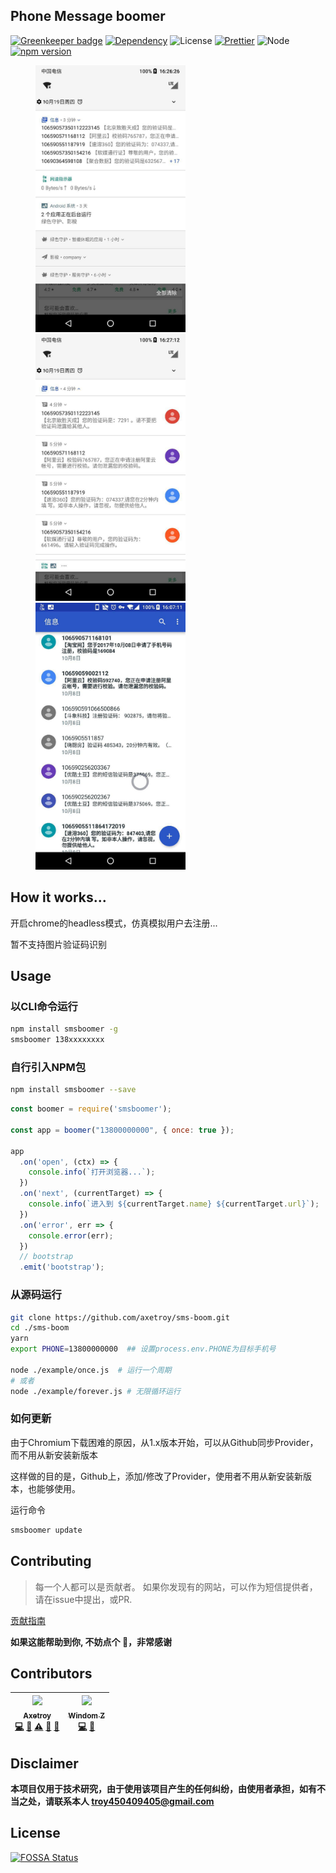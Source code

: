 ## Phone Message boomer

[![Greenkeeper badge](https://badges.greenkeeper.io/axetroy/sms-boom.svg)](https://greenkeeper.io/)
[![Dependency](https://david-dm.org/axetroy/smsboomer.svg)](https://david-dm.org/axetroy/smsboomer)
![License](https://img.shields.io/badge/license-Apache-green.svg)
[![Prettier](https://img.shields.io/badge/Code%20Style-Prettier-green.svg)](https://github.com/prettier/prettier)
![Node](https://img.shields.io/badge/node-%3E=7.6-blue.svg?style=flat-square)
[![npm version](https://badge.fury.io/js/smsboomer.svg)](https://badge.fury.io/js/smsboomer)

<figure class="third">
    <img src="https://github.com/axetroy/sms-boom/raw/master/screenshot1.jpg" width="240" height="427">
    <img src="https://github.com/axetroy/sms-boom/raw/master/screenshot2.jpg" width="240" height="427">
    <img src="https://github.com/axetroy/sms-boom/raw/master/screenshot3.jpg" width="240" height="427">
</figure>

## How it works...

开启chrome的headless模式，仿真模拟用户去注册...

暂不支持图片验证码识别

## Usage

###  以CLI命令运行

```bash
npm install smsboomer -g
smsboomer 138xxxxxxxx
```

### 自行引入NPM包

```bash
npm install smsboomer --save
```

```javascript
const boomer = require('smsboomer');

const app = boomer("13800000000", { once: true });

app
  .on('open', (ctx) => {
    console.info(`打开浏览器...`);
  })
  .on('next', (currentTarget) => {
    console.info(`进入到 ${currentTarget.name} ${currentTarget.url}`);
  })
  .on('error', err => {
    console.error(err);
  })
  // bootstrap
  .emit('bootstrap');
```

### 从源码运行

```bash
git clone https://github.com/axetroy/sms-boom.git
cd ./sms-boom
yarn
export PHONE=13800000000  ## 设置process.env.PHONE为目标手机号

node ./example/once.js  # 运行一个周期
# 或者
node ./example/forever.js # 无限循环运行
```

### 如何更新

由于Chromium下载困难的原因，从1.x版本开始，可以从Github同步Provider，而不用从新安装新版本

这样做的目的是，Github上，添加/修改了Provider，使用者不用从新安装新版本，也能够使用。

运行命令

```bash
smsboomer update
```

## Contributing

> 每一个人都可以是贡献者。
> 如果你发现有的网站，可以作为短信提供者，请在issue中提出，或PR.

[贡献指南](https://github.com/axetroy/sms-boom/blob/master/CONTRIBUTING.md)

**如果这能帮助到你, 不妨点个 :star2:，非常感谢**

## Contributors

<!-- ALL-CONTRIBUTORS-LIST:START - Do not remove or modify this section -->
| [<img src="https://avatars1.githubusercontent.com/u/9758711?v=3" width="100px;"/><br /><sub>Axetroy</sub>](http://axetroy.github.io)<br />[💻](https://github.com/axetroy/sms-boom/commits?author=axetroy "Code") [🔌](#plugin-axetroy "Plugin/utility libraries") [⚠️](https://github.com/axetroy/sms-boom/commits?author=axetroy "Tests") [🐛](https://github.com/axetroy/sms-boom/issues?q=author%3Aaxetroy "Bug reports") [🎨](#design-axetroy "Design") | [<img src="https://avatars0.githubusercontent.com/u/14875359?v=3" width="100px;"/><br /><sub>Windom Z</sub>](http://windomz.github.io/)<br />[💻](https://github.com/axetroy/sms-boom/commits?author=WindomZ "Code") [📖](https://github.com/axetroy/sms-boom/commits?author=WindomZ "Documentation") |
| :---: | :---: |
<!-- ALL-CONTRIBUTORS-LIST:END -->

## Disclaimer

**本项目仅用于技术研究，由于使用该项目产生的任何纠纷，由使用者承担，如有不当之处，请联系本人 troy450409405@gmail.com**

## License

[![FOSSA Status](https://app.fossa.io/api/projects/git%2Bgithub.com%2Faxetroy%2Fsms-boom.svg?type=large)](https://app.fossa.io/projects/git%2Bgithub.com%2Faxetroy%2Fsms-boom?ref=badge_large)
